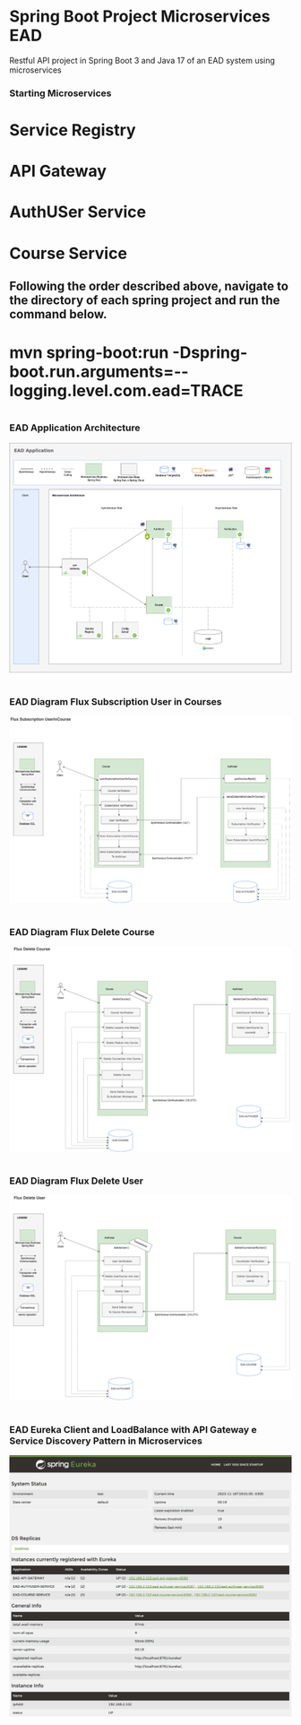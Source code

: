 # Spring Boot Project Microservices EAD
Restful API project in Spring Boot 3 and Java 17 of an EAD system using microservices

### Starting Microservices
# Service Registry
# API Gateway
# AuthUSer Service
# Course Service
## Following the order described above, navigate to the directory of each spring project and run the command below.
# mvn spring-boot:run -Dspring-boot.run.arguments=--logging.level.com.ead=TRACE

#
### EAD Application Architecture
![EAD Architecture](https://github.com/devadilson/springboot_ms_ead/blob/main/ead_diagram/EAD-Arquitetura-Microservices-EAD-Architecture.drawio.png?raw=true)

#
### EAD Diagram Flux Subscription User in Courses
![EAD Flux Subscription User in Course](https://github.com/devadilson/springboot_ms_ead/blob/main/ead_diagram/Diagrama-Flux-Subscription-UserInCourse.drawio.png?raw=true)

#
### EAD Diagram Flux Delete Course
![EAD Diagram Flux Delete Course](https://github.com/devadilson/springboot_ms_ead/blob/main/ead_diagram/Flux-Delete-Course.drawio.png?raw=true)

#
### EAD Diagram Flux Delete User
![EAD Diagram Flux Delete User](https://github.com/devadilson/springboot_ms_ead/blob/main/ead_diagram/Flux-Delete-User.drawio.png?raw=true)

#
### EAD Eureka Client and LoadBalance with API Gateway e Service Discovery Pattern in Microservices
![EAD Eureka Client and LoadBalance with API Gateway e Service Discovery Pattern in Microservices](https://github.com/devadilson/springboot_ms_ead/blob/main/ead_diagram/Eureka_Client_LoadBalance_MS.png?raw=true)
